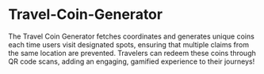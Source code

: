# Travel-Coin-Generator
The Travel Coin Generator fetches coordinates and generates unique coins each time users visit designated spots, ensuring that multiple claims from the same location are prevented. Travelers can redeem these coins through QR code scans, adding an engaging, gamified experience to their journeys!

